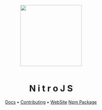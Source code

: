 <div align="center">
  <img width="200px" src="https://raw.githubusercontent.com/SkylixGH/Info/main/logos/Logo%20Icon%20Auto.svg" alt="" />
</div>

<br />

<h1 align="center">N i t r o J S</h1>
<div align="center">
  <a href="https://docs.skylix.net/nitrojs/" target="_blank">Docs</a> •
  <a href="https://github.com/SkylixGH/Contributing" target="_blank">Contributing</a> •
  <a href="https://projects.skylix.net/nitrojs" target="_blank">WebSite</a>
  <a href="https://www.npmjs.com/search?q=%40skylixgh%2Fnitro-*" target="_blank">Npm Package</a>
</div>